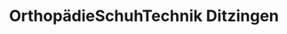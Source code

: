 ---
title: "OrthopädieSchuhTechnik Ditzingen"
url: /ditzingen/orthopaedieschuhtechnik-ditzingen/
shop: Schuhe
---